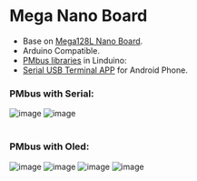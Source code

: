 # Mega Nano Board

* Base on [Mega128L Nano Board](https://github.com/Dafeng1980/AtmegaBoards).  <br/>
 * Arduino Compatible.  <br/> 
 * [PMbus libraries](https://www.analog.com/en/design-center/evaluation-hardware-and-software/evaluation-development-platforms/linduino.html "https://www.analog.com/en/design-center/evaluation-hardware-and-software/evaluation-development-platforms/linduino.html") in Linduino:  <br/>
 * [Serial USB Terminal APP](https://play.google.com/store/apps/details?id=de.kai_morich.serial_usb_terminal&hl=en "https://play.google.com/store/apps/details?id=de.kai_morich.serial_usb_terminal&hl=en") for Android Phone.   <br/>

 ### PMbus with Serial: <br/>
 
![image](https://github.com/Dafeng1980/PowerPMbusTools/raw/master/doc/crps1.JPG) ![image](https://github.com/Dafeng1980/PowerPMbusTools/raw/master/doc/crps.JPG)  <br/> <br/>

### PMbus with Oled:  <br/>

![image](https://github.com/Dafeng1980/PowerPMbusTools/raw/master/doc/pmdisplay.PNG)
![image](https://github.com/Dafeng1980/PowerPMbusTools/raw/master/doc/pmtool1.JPG)
![image](https://github.com/Dafeng1980/PowerPMbusTools/raw/master/doc/pmtool.JPG)
![image](https://github.com/Dafeng1980/PowerPMbusTools/raw/master/doc/pmtool2.JPG)  <br/> <br/>


